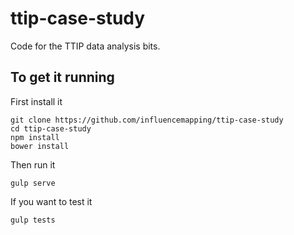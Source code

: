 # ttip-case-study
Code for the TTIP data analysis bits.

## To get it running

First install it

```
git clone https://github.com/influencemapping/ttip-case-study
cd ttip-case-study
npm install
bower install

```

Then run it


```
gulp serve

```

If you want to test it

```
gulp tests

```

